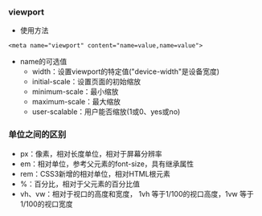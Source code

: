 ### viewport
- 使用方法
```
<meta name="viewport" content="name=value,name=value">
```
- name的可选值
  - width：设置viewport的特定值("device-width"是设备宽度)
  - initial-scale：设置页面的初始缩放
  - minimum-scale：最小缩放
  - maximum-scale：最大缩放
  - user-scalable：用户能否缩放(1或0、yes或no)

### 单位之间的区别
- px：像素，相对长度单位，相对于屏幕分辨率
- em：相对单位，参考父元素的font-size，具有继承属性
- rem：CSS3新增的相对单位，相对HTML根元素
- %：百分比，相对于父元素的百分比值
- vh、vw：相对于视口的高度和宽度， 1vh 等于1/100的视口高度，1vw 等于1/100的视口宽度


